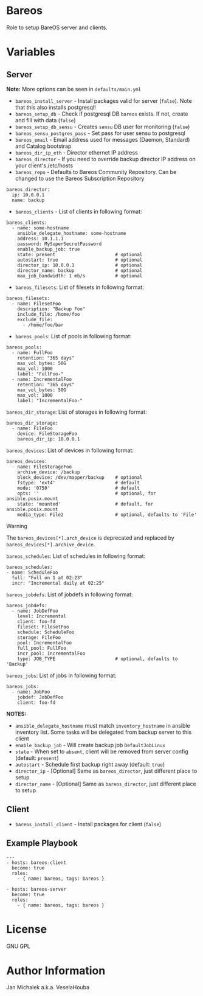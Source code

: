 # Bareos

Role to setup BareOS server and clients.

# Variables
## Server

__Note:__ More options can be seen in `defaults/main.yml`

- `bareos_install_server` - Install packages valid for server (`false`). Note that this also installs postgresql!
- `bareos_setup_db` - Check if postgresql DB `bareos` exists. If not, create and fill with data (`false`)
- `bareos_setup_db_sensu` - Creates `sensu` DB user for monitoring (`false`)
- `bareos_sensu_postgres_pass` - Set pass for user sensu to postgresql
- `bareos_email` - Email address used for messages (Daemon, Standard) and Catalog bootstrap
- `bareos_dir_ip_eth` - Director ethernet IP address
- `bareos_director` - If you need to override backup director IP address on your client's /etc/hosts
- `bareos_repo` - Defaults to Bareos Community Repository. Can be changed to use the Bareos Subscription Repository
```
bareos_director:
  ip: 10.0.0.1
  name: backup
```
- `bareos_clients` - List of clients in following format:

```
bareos_clients:
  - name: some-hostname
    ansible_delegate_hostname: some-hostname
    address: 10.1.1.1
    password: MySuperSecretPassword
    enable_backup_job: true
    state: present                      # optional
    autostart: true                     # optional
    director_ip: 10.0.0.1               # optional
    director_name: backup               # optional
    max_job_bandwidth: 1 mb/s           # optional
```

- `bareos_filesets`: List of filesets in following format:

```
bareos_filesets:
  - name: FilesetFoo
    description: "Backup Foo"
    include_file: /home/foo
    exclude_file:
      - /home/foo/bar
```

- `bareos_pools`: List of pools in following format:

```
bareos_pools:
  - name: FullFoo
    retention: "365 days"
    max_vol_bytes: 50G
    max_vol: 1000
    label: "FullFoo-"
  - name: IncrementalFoo
    retention: "365 days"
    max_vol_bytes: 50G
    max_vol: 1000
    label: "IncrementalFoo-"
```

`bareos_dir_storage`: List of storages in following format:

```
bareos_dir_storage:
  - name: FileFoo
    device: FileStorageFoo
    bareos_dir_ip: 10.0.0.1
```

`bareos_devices`: List of devices in following format:

```
bareos_devices:
  - name: FileStorageFoo
    archive_device: /backup
    block_device: /dev/mapper/backup    # optional
    fstype: 'ext4'                      # default
    mode: '0750'                        # default
    opts: ''                            # optional, for ansible.posix.mount
    state: 'mounted'                    # default, for ansible.posix.mount
    media_type: File2                   # optional, defaults to 'File'
```

> [!WARNING]
> The `bareos_devices[*].arch_device` is deprecated and replaced by
> `bareos_devices[*].archive_device`.

`bareos_schedules`: List of schedules in following format:

```
bareos_schedules:
- name: ScheduleFoo
  full: "Full on 1 at 02:23"
  incr: "Incremental daily at 02:25"
```

`bareos_jobdefs`: List of jobdefs in following format:

```
bareos_jobdefs:
  - name: JobDefFoo
    level: Incremental
    client: foo-fd
    fileset: FilesetFoo
    schedule: ScheduleFoo
    storage: FileFoo
    pool: IncrementalFoo
    full_pool: FullFoo
    incr_pool: IncrementalFoo
    type: JOB_TYPE                      # optional, defaults to 'Backup'
```

`bareos_jobs`: List of jobs in following format:

```
bareos_jobs:
  - name: JobFoo
    jobdef: JobDefFoo
    client: foo-fd
```
__NOTES:__

- `ansible_delegate_hostname` must match `inventory_hostname` in ansible inventory list.
Some tasks will be delegated from backup server to this client
- `enable_backup_job` - Will create backup job `DefaultJobLinux`
- `state` - When set to `absent`, client will be removed from server config (default: `present`)
- `autostart` - Schedule first backup right away (default: `true`)
- `director_ip` - [Optional] Same as `bareos_director`, just different place to setup
- `director_name` - [Optional] Same as `bareos_director`, just different place to setup


## Client
- `bareos_install_client` - Install packages for client (`false`)


Example Playbook
----------------

```
---
- hosts: bareos-client
  become: true
  roles:
    - { name: bareos, tags: bareos }

- hosts: bareos-server
  become: true
  roles:
    - { name: bareos, tags: bareos }
```

# License

GNU GPL

# Author Information

Jan Michalek a.k.a. VeselaHouba
